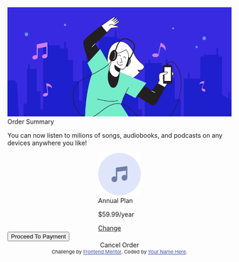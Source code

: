 <!DOCTYPE html>
<html lang="en">
<head>
  <meta charset="UTF-8">
  <meta name="viewport" content="width=device-width, initial-scale=1.0"> <!-- displays site properly based on user's device -->
  <link rel="stylesheet" href="./stylesheet.css">
  <link rel="icon" type="image/png" sizes="32x32" href="./images/favicon-32x32.png">
  <link rel="preconnect" href="https://fonts.googleapis.com">
  <link rel="preconnect" href="https://fonts.gstatic.com" crossorigin>
  <link href="https://fonts.googleapis.com/css2?family=Red+Hat+Display:wght@400;900&display=swap" rel="stylesheet">

  
  <title>Frontend Mentor | Order summary card</title>

  <!-- Feel free to remove these styles or customise in your own stylesheet 👍 -->
  <style>
    .attribution { font-size: 11px; text-align: center; }
    .attribution a { color: hsl(228, 45%, 44%); }
  </style>
</head>

<body class="bg-image">
  
  <div class="card-holder">
    <div class="card">
      <img src="./images/illustration-hero.svg">
      <div style="display: flex; justify-content: center;">
        <div class="text-holder">
          <div class="title">Order Summary</div>
          <p> You can now listen to milions of songs, audiobooks, and podcasts on any devices anywhere you like!</p>
        </div>
      </div>
      <div style="display: flex; justify-content: center;">
        <div class="card-section">
          <div class="round">
            <img src="./images/icon-music.svg">
          </div>
          <div class="text1">
            <span class="title2">Annual Plan</span><br><p>$59.99/year</p>
          </div>
          <a href="">Change</a>
        </div>
      </div>
      <div class="btn-container">
        <button type="button" class="btn"><span class="btn-text">Proceed To Payment</span></button>
      </div>
      <div style="display: flex; justify-content: center;">
        <a class="cancel">Cancel Order</a>
      </div>
    </div>
  </div>


  
  <div class="attribution">
    Challenge by <a href="https://www.frontendmentor.io?ref=challenge" target="_blank">Frontend Mentor</a>. 
    Coded by <a href="#">Your Name Here</a>.
  </div>
</body>
</html>
